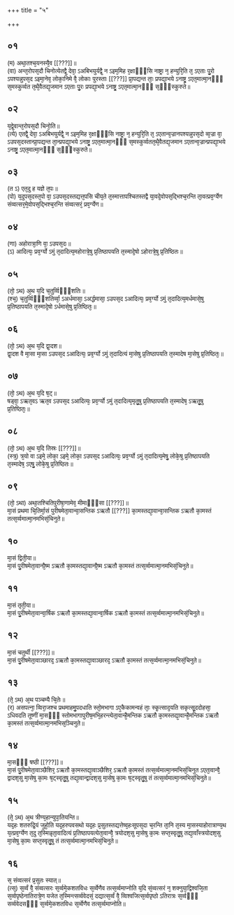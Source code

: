 +++
title = "५"

+++
## ०१
(म) अथा᳘तश्च᳘यनस्यै᳘व [[???]]॥  
(वा) अन्त᳘रोपस᳘दौ चिनोत्येतद्वै᳘ देवा᳘ ऽअबिभयुर्यद्वै᳘ न ऽइम᳘मिह र᳘क्षाᳫँ᳭सि नाष्ट्रा न᳘ हन्युरि᳘ति त᳘ ऽएताः पु᳘रो ऽपश्यन्नुपस᳘द ऽइमा᳘नेव᳘ लोका᳘निमे वै᳘ लोकाः पुरस्ताः [[???]] प्रा᳘पद्यन्त ताः᳘ प्रपद्या᳘भये ऽनाष्ट्र᳘ ऽएत᳘मात्मा᳘नᳫँ᳭ स᳘मस्कुर्व्वत त᳘थै᳘वैतद्य᳘जमान ऽएताः पु᳘रः प्रपद्या᳘भये ऽनाष्ट्र᳘ ऽएत᳘मात्मा᳘नᳫँ᳭ स᳘ᳫँ᳭स्कुरुते॥  
## ०२
य᳘द्वे᳘वान्त᳘रोपस᳘दौ चिनो᳘ति॥  
(त्ये) एतद्वै᳘ देवा᳘ ऽअबिभयुर्यद्वै᳘ न ऽइम᳘मिह र᳘क्षाᳫँ᳭सि नाष्ट्रा न᳘ हन्युरि᳘ति त᳘ ऽएतान्व᳘ज्रानपश्यन्नुपस᳘दो व्व᳘ज्रा वा᳘ ऽउपस᳘दस्तान्प्रा᳘पद्यन्त ता᳘न्प्रपद्या᳘भये ऽनाष्ट्र᳘ ऽएत᳘मात्मा᳘नᳫँ᳭ स᳘मस्कुर्व्वतत᳘थै᳘वैतद्य᳘जमान ऽएतान्व᳘ज्रान्प्रपद्या᳘भये ऽनाष्ट्र᳘ ऽएत᳘मात्मा᳘नᳫँ᳭ स᳘ᳫँ᳘स्कुरुते॥  
## ०३
(त ऽ) एत᳘दु ह यज्ञे त᳘पः॥  
(पो) य᳘दुपस᳘दस्त᳘पो वा᳘ ऽउपस᳘दस्तद्यत्त᳘पसि चीय᳘ते त᳘स्मात्तापश्चितस्तद्वै या᳘वदे᳘वोपस᳘द्भिश्च᳘रन्ति ता᳘वत्प्रव᳘र्ग्येण संव्वत्सर᳘मे᳘वोपस᳘द्भिश्च᳘रन्ति संव्वत्सरं᳘ प्रव᳘र्ग्येण॥  
## ०४
(णा) अहोरात्रा᳘णि वा᳘ ऽउपस᳘दः॥  
(ऽ) आदित्यः᳘ प्रव᳘र्ग्यो ऽमुं त᳘दादित्य᳘महोरात्रे᳘षु प्र᳘तिष्ठापयति त᳘स्मादे᳘षो ऽहोरात्रे᳘षु प्र᳘तिष्ठितः॥  
## ०५
(तो᳘ ऽथ) अ᳘थ य᳘दि च᳘तुर्व्विᳫँ᳭शतिः॥  
(श्च᳘) च᳘तुर्व्विᳫँ᳭शतिर्व्वा᳘ ऽअर्धमासा᳘ ऽअर्द्धमासा᳘ ऽउपस᳘द ऽआदित्यः᳘ प्रव᳘र्ग्यो ऽमुं त᳘दादित्य᳘मर्धमासे᳘षु प्र᳘तिष्ठापयति त᳘स्मादे᳘षो ऽर्धमासे᳘षु प्र᳘तिष्ठितः᳘॥  
## ०६
(तो᳘ ऽथ) अ᳘थ य᳘दि द्वा᳘दश॥  
द्वा᳘दश वै मा᳘सा मा᳘सा ऽउपस᳘द ऽआदित्यः᳘ प्रव᳘र्ग्यो ऽमुं त᳘दादित्यं मा᳘सेषु प्र᳘तिष्ठापयति त᳘स्मादेष मा᳘सेषु प्र᳘तिष्ठितः᳘॥  
## ०७
(तो᳘ ऽथ) अ᳘थ य᳘दि ष᳘ट्॥  
षड्वा᳘ ऽऋत᳘वऽ ऋत᳘व ऽउपस᳘द ऽआदित्यः᳘ प्रव᳘र्ग्यो ऽमुं त᳘दादित्य᳘मृतु᳘षु प्र᳘तिष्ठापयति त᳘स्मादेष᳘ ऽऋतु᳘षु प्र᳘तिष्ठितः᳘॥  
## ०८
(तो᳘ ऽथ) अ᳘थ य᳘दि तिस्रः [[???]]॥  
(स्त्र᳘) त्र᳘यो वा ऽइमे᳘ लोका᳘ ऽइमे᳘ लोका᳘ ऽउपस᳘द ऽआदित्यः᳘ प्रव᳘र्ग्यो ऽमुं त᳘दादित्य᳘मेषु᳘ लोके᳘षु प्र᳘तिष्ठापयति त᳘स्मादेष᳘ ऽएषु᳘ लोके᳘षु प्र᳘तिष्ठितः॥  
## ०९
(तो᳘ ऽथा) अथा᳘तश्चितिपुरीषा᳘णामेव᳘ मीमाᳫँ᳭सा [[???]]॥  
मा᳘सं प्रथमा चि᳘तिर्मा᳘सं पुरीषमेता᳘वान्वा᳘सन्तिक ऽऋतौ [[???]] का᳘मस्तद्या᳘वान्वा᳘सन्तिक ऽऋतौ का᳘मस्तं तत्स᳘र्व्वमात्मा᳘नमभिसं᳘चिनुते॥  
## १०
मा᳘सं द्विती᳘या॥  
मा᳘सं पु᳘रीषमेता᳘वान्ग्रै᳘ष्म ऽऋतौ का᳘मस्तद्या᳘वान्ग्रै᳘ष्म ऽऋतौ का᳘मस्तं तत्स᳘र्व्वमात्मा᳘नमभिसं᳘चिनुते॥  
## ११
मा᳘सं तृती᳘या॥  
मा᳘सं पु᳘रीषमेता᳘वान्वा᳘र्षिक ऽऋतौ का᳘मस्तद्या᳘वान्वा᳘र्षिक ऽऋतौ का᳘मस्तं तत्स᳘र्व्वमात्मा᳘नमभिसं᳘चिनुते॥  
## १२
मा᳘सं चतुर्थी [[???]]॥  
मा᳘सं पु᳘रीषमेता᳘वाञ्छारद᳘ ऽऋतौ का᳘मस्तद्या᳘वाञ्छारद᳘ ऽऋतौ का᳘मस्तं तत्स᳘र्व्वमात्मा᳘नमभिसं᳘चिनुते॥  
## १३
(ते᳘ ऽथ) अ᳘थ पञ्चम्यै चि᳘तेः॥  
(र) असपत्ना᳘ व्विरा᳘जश्च प्रथमाहमु᳘पदधाति स्तो᳘मभागा ऽए᳘कैकामन्वहं ताः᳘ स्कृ᳘त्साद᳘यति सकृत्सू᳘ददोहसा᳘ ऽधिवदति तूष्णीं मा᳘सᳫँ᳭ स्तोमभागापुरीष᳘मभि᳘हरन्त्येता᳘वान्है᳘मन्तिक ऽऋतौ का᳘मस्तद्या᳘वान्है᳘मन्तिक ऽऋतौ का᳘मस्तं तत्स᳘र्व्वमात्मा᳘नमभिस᳘ञ्चिनुते॥  
## १४
मा᳘सᳫँ᳭ षष्ठी [[???]]॥  
मा᳘सं पु᳘रीषमेता᳘वाञ्छैशिर᳘ ऽऋतौ का᳘मस्तद्या᳘वाञ्छैशिर᳘ ऽऋतौ का᳘मस्तं तत्स᳘र्व्वमात्मा᳘नमभिसं᳘चिनुत ऽएता᳘वान्वै᳘ द्वादश᳘सु मा᳘सेषु का᳘मः ष᳘ट्स्वृतु᳘षु तद्या᳘वान्द्वादश᳘सु मा᳘सेषु का᳘मः ष᳘ट्स्वृतु᳘षु तं तत्स᳘र्व्वमात्मा᳘नमभिसं᳘चिनुते॥  
## १५
(ते᳘ ऽथ) अ᳘थ त्रीण्य᳘हान्युपा᳘तियन्ति॥  
यद᳘हः शतरुद्रि᳘यं जुहो᳘ति यद᳘हरुपवसथो यद᳘हः प्र᳘सुतस्तद्यत्तेष्व᳘हःसूपस᳘दा च᳘रन्ति ता᳘नि त᳘स्य मा᳘सस्याहोरात्राण्य᳘थ य᳘त्प्रव᳘र्ग्येण त᳘दु त᳘स्मिन्नृता᳘वादित्यं प्र᳘तिष्ठापयत्येता᳘वान्वै᳘ त्रयोदश᳘सु मा᳘सेषु का᳘मः सप्त᳘स्वृतु᳘षु तद्या᳘वाँस्त्रयोदश᳘सु मा᳘सेषु का᳘मः सप्त᳘स्वृतु᳘षु तं तत्स᳘र्व्वमात्मा᳘नमभिसं᳘चिनुते॥  
## १६
स᳘ संव्वत्सरं प्र᳘सुतः स्यात्॥  
(त्स᳘) स᳘र्व्वं वै᳘ संव्वत्सरः स᳘र्व्वमे᳘कशतविधः स᳘र्व्वेणैव तत्स᳘र्व्वमाप्नोति य᳘दि सं᳘व्वत्सरं न᳘ शक्नुया᳘द्विश्वजि᳘ता स᳘र्व्वपृष्ठेनातिरात्रे᳘ण यजेत त᳘स्मिन्त्सर्व्ववेदसं᳘ दद्यात्स᳘र्व्वं वै᳘ व्विश्वजित्स᳘र्व्वपृष्ठो ऽतिरात्रः स᳘र्व्वᳫँ᳭ सर्व्ववेदसᳫँ᳭ स᳘र्व्वमे᳘कशतविधः स᳘र्व्वेणैव तत्स᳘र्व्वमाप्नोति॥  
